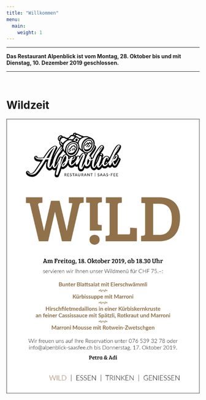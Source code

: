 ```yaml
---
title: "Willkommen"
menu:
  main:
    weight: 1
---
```

<!-- {{< logo src="images/Restaurant_Alpenblick_Saas_Fee_SW.png" alt="Restaurant Alpenblick Saas-Fee Logo" class="logo" >}} -->

---
<strong>Das Restaurant Alpenblick ist vom Montag, 28. Oktober bis und mit Dienstag, 10.&nbsp;Dezember 2019 geschlossen.

---
</strong>
<br>

# Wildzeit
![Wildzeit](images/Alpenblick_Wild_Flyer_A5_hoch.jpg "Wildzeit")

<!-- _Petra & Adi_ -->